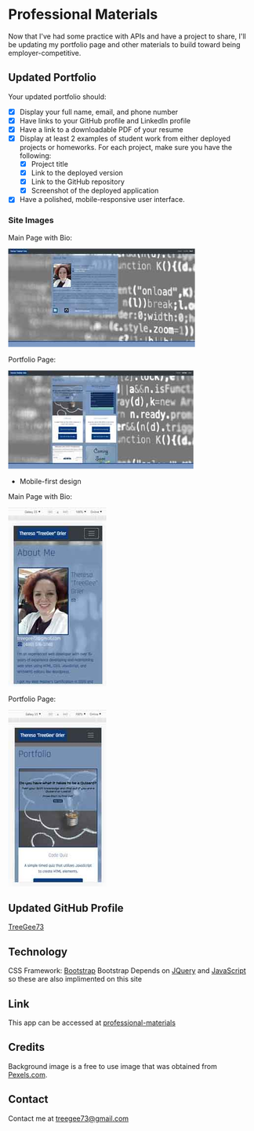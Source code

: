 # Professional Materials

Now that I've had some practice with APIs and have a project to share, I'll be updating my portfolio page and other materials to build toward being employer-competitive.

## Updated Portfolio

Your updated portfolio should:
- [x] Display your full name, email, and phone number
- [x] Have links to your GitHub profile and LinkedIn profile
- [x] Have a link to a downloadable PDF of your resume
- [x] Display at least 2 examples of student work from either deployed projects or homeworks. For each project, make sure you have the following:
    - [x] Project title
    - [x] Link to the deployed version
    - [x] Link to the GitHub repository
    - [x] Screenshot of the deployed application
- [x] Have a polished, mobile-responsive user interface.

### Site Images

Main Page with Bio:

<img src='assets/images/main_page.jpg' alt='Main Page with Bio' title='Main Page with Bio'>

Portfolio Page:

<img src='assets/images/portfolio_page.jpg' alt='Portfolio Page' title='Portfolio Page'>

* Mobile-first design

Main Page with Bio:

<img src='assets/images/main_mobile.jpg' alt='Main Page with Bio on Mobile' title='Main Page with Bio on Mobile'>

Portfolio Page:

<img src='assets/images/portfolio_mobile.jpg' alt='Portfolio Page on Mobile' title='Portfolio Page on Mobile'>

## Updated GitHub Profile

[TreeGee73](https://github.com/TreeGee73)

## Technology

CSS Framework: [Bootstrap](https://getbootstrap.com/)
Bootstrap Depends on [JQuery](https://jquery.com/) and [JavaScript](https://www.javascript.com/) so these are also implimented on this site

## Link

This app can be accessed at [professional-materials](https://treegee73.github.io/professional-materials/)

## Credits
Background image is a free to use image that was obtained from [Pexels.com](https://www.pexels.com/).

## Contact
Contact me at [treegee73@gmail.com](mailto:treegee73@gmail.com)